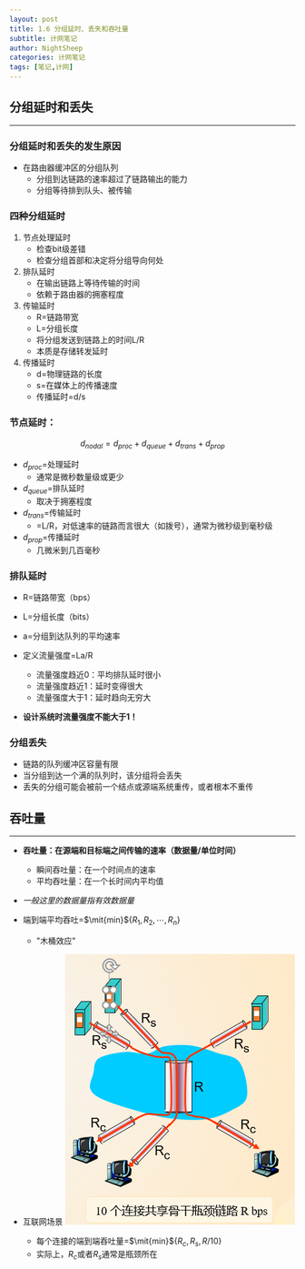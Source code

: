 ```yaml
---
layout: post
title: 1.6 分组延时、丢失和吞吐量
subtitle: 计网笔记
author: NightSheep
categories: 计网笔记
tags: [笔记,计网]
---
```

## 分组延时和丢失
---

### 分组延时和丢失的发生原因

- 在路由器缓冲区的分组队列
	- 分组到达链路的速率超过了链路输出的能力
	- 分组等待排到队头、被传输

### 四种分组延时

1. 节点处理延时
	- 检查bit级差错
	- 检查分组首部和决定将分组导向何处
2. 排队延时
	- 在输出链路上等待传输的时间
	- 依赖于路由器的拥塞程度
3. 传输延时
	- R=链路带宽
	- L=分组长度
	- 将分组发送到链路上的时间L/R
	- 本质是存储转发延时
4. 传播延时
	- d=物理链路的长度
	- s=在媒体上的传播速度
	- 传播延时=d/s

### 节点延时：

$$
d_{nodal} = d_{proc} + d_{queue} + d_{trans} + d_{prop}
$$
- $d_{proc}$=处理延时
	- 通常是微秒数量级或更少
- $d_{queue}$=排队延时
	- 取决于拥塞程度
- $d_{trans}$=传输延时
	- =L/R，对低速率的链路而言很大（如拨号），通常为微秒级到毫秒级
- $d_{prop}$=传播延时
	 - 几微米到几百毫秒

### 排队延时

- R=链路带宽（bps）
- L=分组长度（bits）
- a=分组到达队列的平均速率  

- 定义流量强度=La/R
	- 流量强度趋近0：平均排队延时很小
	- 流量强度趋近1：延时变得很大
	- 流量强度大于1：延时趋向无穷大
- **设计系统时流量强度不能大于1！**

### 分组丢失

- 链路的队列缓冲区容量有限
- 当分组到达一个满的队列时，该分组将会丢失
- 丢失的分组可能会被前一个结点或源端系统重传，或者根本不重传

## 吞吐量
---

- **吞吐量：在源端和目标端之间传输的速率（数据量/单位时间）**
	- 瞬间吞吐量：在一个时间点的速率
	- 平均吞吐量：在一个长时间内平均值
 - *一般这里的数据量指有效数据量*

- 端到端平均吞吐=$\mit{min}${$R_1,R_2,\cdots,R_n$}
	- "木桶效应"

- 互联网场景
 ![吞吐量的互联网场景](/assets/images/Snipaste_2023-09-08_22-01-57.png)
	 - 每个连接的端到端吞吐量=$\mit{min}${$R_c,R_s,R/10$}
	 - 实际上，$R_c$或者$R_s$通常是瓶颈所在